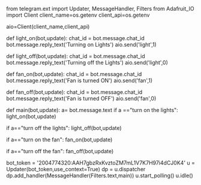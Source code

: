from telegram.ext import Updater, MessageHandler, Filters
from Adafruit_IO import Client
client_name=os.getenv
client_api=os.getenv

aio=Client(client_name,client_api)

def light_on(bot,update):
  chat_id = bot.message.chat_id
  bot.message.reply_text('Turning on Lights')
  aio.send('light',1)

def light_off(bot,update):
   chat_id = bot.message.chat_id
   bot.message.reply_text('Turning off the Lights')
   aio.send('light',0)

def fan_on(bot,update):
  chat_id = bot.message.chat_id
  bot.message.reply_text('Fan is turned ON')
  aio.send('fan',1)

def fan_off(bot,update):
  chat_id = bot.message.chat_id
  bot.message.reply_text('Fan is turned OFF')
  aio.send('fan',0)

def main(bot,update):
  a= bot.message.text
  if a =="turn on the lights":
    light_on(bot,update)

  if a=="turn off the lights":
    light_off(bot,update)

  if a=="turn on the fan":
    fan_on(bot,update)

  if a=="turn off the fan":
    fan_off(bot,update)

bot_token = '2004774320:AAH7gbzRxKvztoZM7mL1V7K7H97i4dCJ0K4'
u = Updater(bot_token,use_context=True)
dp = u.dispatcher
dp.add_handler(MessageHandler(Filters.text,main))
u.start_polling()
u.idle()
